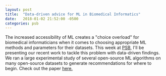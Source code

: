 ```yaml
---
layout: post
title:  "Data-driven advice for ML in Biomedical Informatics"
date:   2018-01-02 21:52:00 -0500
categories: psb
---
```


The increased accessibility of ML creates a "choice overload" for biomedical informaticians when it comes to choosing appropriate ML methods and parameters for their datasets. This week at [PSB](http://psb.stanford.edu), I'll be presenting our recent work to tackle this problem with data-driven findings. We ran a large experimental study of several open-source ML algorithms on many open-source datasets to generate recommendations for where to begin. Check out the paper [here.](http://psb.stanford.edu/psb-online/proceedings/psb18/olson.pdf)

